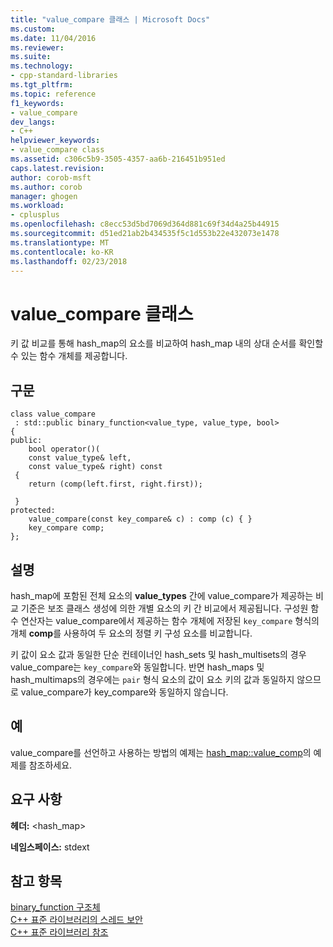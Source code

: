 ```yaml
---
title: "value_compare 클래스 | Microsoft Docs"
ms.custom: 
ms.date: 11/04/2016
ms.reviewer: 
ms.suite: 
ms.technology:
- cpp-standard-libraries
ms.tgt_pltfrm: 
ms.topic: reference
f1_keywords:
- value_compare
dev_langs:
- C++
helpviewer_keywords:
- value_compare class
ms.assetid: c306c5b9-3505-4357-aa6b-216451b951ed
caps.latest.revision: 
author: corob-msft
ms.author: corob
manager: ghogen
ms.workload:
- cplusplus
ms.openlocfilehash: c8ecc53d5bd7069d364d881c69f34d4a25b44915
ms.sourcegitcommit: d51ed21ab2b434535f5c1d553b22e432073e1478
ms.translationtype: MT
ms.contentlocale: ko-KR
ms.lasthandoff: 02/23/2018
---
```

# <a name="valuecompare-class"></a>value_compare 클래스
키 값 비교를 통해 hash_map의 요소를 비교하여 hash_map 내의 상대 순서를 확인할 수 있는 함수 개체를 제공합니다.  
  
## <a name="syntax"></a>구문  
  
```
class value_compare
 : std::public binary_function<value_type, value_type, bool>
{
public:
    bool operator()(
    const value_type& left,
    const value_type& right) const
 {
    return (comp(left.first, right.first));

 }
protected:
    value_compare(const key_compare& c) : comp (c) { }
    key_compare comp;
};
```  
  
## <a name="remarks"></a>설명  
 hash_map에 포함된 전체 요소의 **value_types** 간에 value_compare가 제공하는 비교 기준은 보조 클래스 생성에 의한 개별 요소의 키 간 비교에서 제공됩니다. 구성원 함수 연산자는 value_compare에서 제공하는 함수 개체에 저장된 `key_compare` 형식의 개체 **comp**를 사용하여 두 요소의 정렬 키 구성 요소를 비교합니다.  
  
 키 값이 요소 값과 동일한 단순 컨테이너인 hash_sets 및 hash_multisets의 경우 value_compare는 `key_compare`와 동일합니다. 반면 hash_maps 및 hash_multimaps의 경우에는 `pair` 형식 요소의 값이 요소 키의 값과 동일하지 않으므로 value_compare가 key_compare와 동일하지 않습니다.  
  
   
  
## <a name="example"></a>예  
 value_compare를 선언하고 사용하는 방법의 예제는 [hash_map::value_comp](../standard-library/hash-map-class.md#value_comp)의 예제를 참조하세요.  
  
## <a name="requirements"></a>요구 사항  
 **헤더:** \<hash_map>  
  
 **네임스페이스:** stdext  
  
## <a name="see-also"></a>참고 항목  
 [binary_function 구조체](../standard-library/binary-function-struct.md)   
 [C++ 표준 라이브러리의 스레드 보안](../standard-library/thread-safety-in-the-cpp-standard-library.md)   
 [C++ 표준 라이브러리 참조](../standard-library/cpp-standard-library-reference.md)



